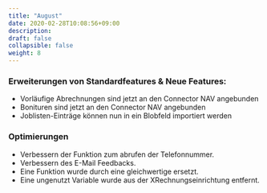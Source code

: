 ```yaml
---
title: "August"
date: 2020-02-28T10:08:56+09:00
description: 
draft: false
collapsible: false
weight: 8
---
```

### Erweiterungen von Standardfeatures & Neue Features:
- Vorläufige Abrechnungen sind jetzt an den Connector NAV angebunden
- Bonituren sind jetzt an den Connector NAV angebunden
- Joblisten-Einträge können nun in ein Blobfeld importiert werden

### Optimierungen
- Verbessern der Funktion zum abrufen der Telefonnummer.
- Verbessern des E-Mail Feedbacks.
- Eine Funktion wurde durch eine gleichwertige ersetzt.
- Eine ungenutzt Variable wurde aus der XRechnungseinrichtung entfernt.